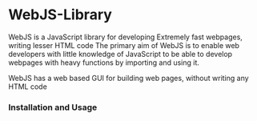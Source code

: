 # WebJS-Library

WebJS is a JavaScript library for developing
Extremely fast webpages, writing lesser HTML code
The primary aim of WebJS is to enable web developers with little knowledge of JavaScript to be able to develop webpages with heavy functions by importing and using it.

WebJS has a web based GUI for building web pages, without writing any HTML code
<h3>Installation and Usage</h3>
<p>


<style>
<P>
#home_page{

 Width:100%;
  height:600px;
  background-color:#000;
}</p>

<p>
#second_page{

 Width:100%;
  height:600px;
  background-color:red;
}
</P>
</style>
<script src="Web.js">
<p>
let init = new Components(); //GUI base window
//Make sure to give the html body tag an id of "window".
</p><p>MENU = ["Home"]</p><p>
ICONS = [null]</p>  //if you have icons put them in a folder directory and link them e.g <b> ICONS = ["img/home_icon.png",...]</b>

<h4> How To Create Pages </h4>
<P>
let home_page = init.WEB_CARD(); //creates a new html card element only when this page this visible and destroy when not in view.
</P><p>let second_page = init.WEB_CARD();
</P><p>second_page.id = "second_page"
</P><p>home_page.id = "home_page" //specify id for styling CSS
</P>
<P>
let PAGES = [{
page: home_page,
location:MENU[0]
},</P><p>{
location:MENU[1],
page:second_page
]] </P> //You can add more pages

<P>
init.Navigation("title","custom",PAGES);
</P>
</script>

</p>

